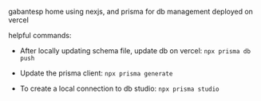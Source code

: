 gabantesp home using nexjs, and prisma for db management deployed on vercel

helpful commands:
- After locally updating schema file, update db on vercel:
`npx prisma db push`

- Update the prisma client:
`npx prisma generate`

- To create a local connection to db studio:
`npx prisma studio`


